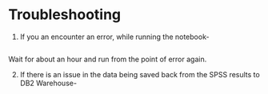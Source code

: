 # Troubleshooting

1. If you an encounter an error, while running the notebook-

![]()

Wait for about an hour and run from the point of error again.

2. If there is an issue in the data being saved back from the SPSS results to DB2 Warehouse-


